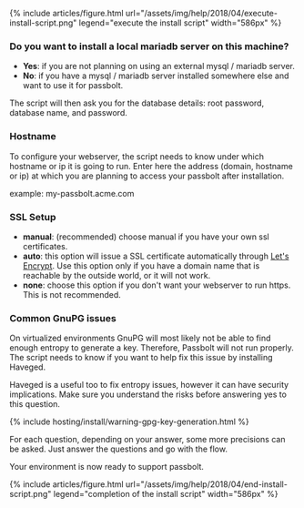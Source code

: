 
{% include articles/figure.html 
    url="/assets/img/help/2018/04/execute-install-script.png" 
    legend="execute the install script" 
    width="586px" 
%}

### Do you want to install a local mariadb server on this machine?

- **Yes**: if you are not planning on using an external mysql / mariadb server.
- **No**: if you have a mysql / mariadb server installed somewhere else and want to use it for passbolt.

The script will then ask you for the database details: root password, database name, and password.

### Hostname

To configure your webserver, the script needs to know under which hostname or ip it is going to run. Enter here
the address (domain, hostname or ip) at which you are planning to access your passbolt after installation.

example: my-passbolt.acme.com

### SSL Setup

- **manual**: (recommended) choose manual if you have your own ssl certificates.
- **auto**: this option will issue a SSL certificate automatically through [Let's Encrypt](https://letsencrypt.org). 
Use this option only if you have a domain name that is reachable by the outside world, or it will not work.
- **none**: choose this option if you don't want your webserver to run https. This is not recommended.

### Common GnuPG issues

On virtualized environments GnuPG will most likely not be able to find enough entropy to generate a key. 
Therefore, Passbolt will not run properly. The script needs to know if you want to help fix this issue by installing
 Haveged.

Haveged is a useful too to fix entropy issues, however it can have security implications. Make sure you understand 
the risks before answering yes to this question.

{% include hosting/install/warning-gpg-key-generation.html %}

For each question, depending on your answer, some more precisions can be asked. Just answer the questions and go 
with the flow.

Your environment is now ready to support passbolt.

{% include articles/figure.html 
    url="/assets/img/help/2018/04/end-install-script.png" 
    legend="completion of the install script" 
    width="586px" 
%}
